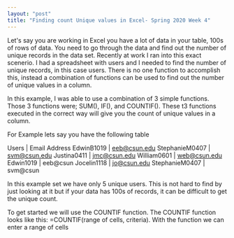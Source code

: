 ```yaml
---
layout: "post"
title: "Finding count Unique values in Excel- Spring 2020 Week 4"
---
```


Let's say you are working in Excel you have a lot of data in your table, 100s of rows of data. You need to go through the data and find out the number of unique records in the data set. Recently at work I ran into this exact scenerio. I had a spreadsheet with users and I needed to find the number of unique records, in this case users. There is no one function to accomplish this, instead a combination of functions can be used to find out the number of unique values in a column.

In this example, I was able to use a combination of 3 simple functions. Those 3 functions were; SUM(), IF(), and COUNTIF(). These t3 functions executed in the correct way will give you the count of unique values in a column.

For Example lets say you have the following table

Users			         | Email Address
EdwinB1019 		     | eeb@csun.edu
StephanieM0407	   | svm@csun.edu
Justina0411		     | jmc@csun.edu
William0601		     | web@csun.edu
Edwin1019		       | eeb@csun
Jocelin1118		     | jo@csun.edu
StephanieM0407	   | svm@csun

In this example set we have only 5 unique users. This is not hard to find by just looking at it but if your data has 100s of records, it can be difficult to get the unique count.

To get started we will use the COUNTIF function. The COUNTIF function looks like this: =COUNTIF(range of cells, criteria).
With the function we can enter a range of cells
